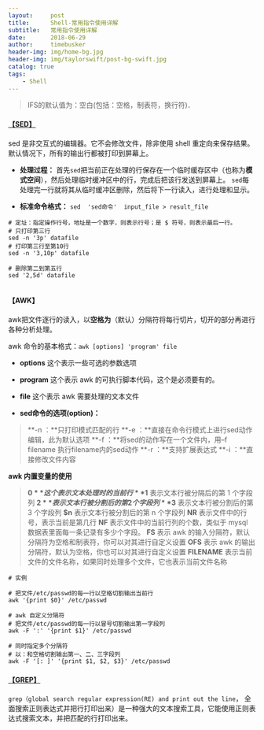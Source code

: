 ```yaml
---
layout:     post
title:      Shell-常用指令使用详解
subtitle:   常用指令使用详解
date:       2018-06-29
author:     timebusker
header-img: img/home-bg.jpg
header-img: img/taylorswift/post-bg-swift.jpg
catalog: true
tags:
    - Shell
---
```


> IFS的默认值为：空白(包括：空格，制表符，换行符)．

#### [【SED】](https://www.cnblogs.com/ctaixw/p/5860221.html)
sed 是非交互式的编辑器。它不会修改文件，除非使用 shell 重定向来保存结果。默认情况下，所有的输出行都被打印到屏幕上。   

- **处理过程：**
首先`sed`把当前正在处理的行保存在一个临时缓存区中（也称为**模式空间**），然后处理临时缓冲区中的行，完成后把该行发送到屏幕上。
`sed`每处理完一行就将其从临时缓冲区删除，然后将下一行读入，进行处理和显示。

- **标准命令格式：** `sed  'sed命令'  input_file > result_file`  

```
# 定址：指定操作行号，地址是一个数字，则表示行号；是 $ 符号，则表示最后一行。
# 只打印第三行
sed -n '3p' datafile  
# 打印第三行至第10行
sed -n '3,10p' datafile 

# 删除第二到第五行
sed '2,5d' datafile


```   

#### 【AWK】
awk把文件逐行的读入，以**空格为**（默认）分隔符将每行切片，切开的部分再进行各种分析处理。    

awk 命令的基本格式：`awk [options] 'program' file`
- **options** 这个表示一些可选的参数选项
- **program** 这个表示 awk 的可执行脚本代码，这个是必须要有的。
- **file** 这个表示 awk 需要处理的文本文件

- **sed命令的选项(option)：**
> **-n ：**只打印模式匹配的行
> **-e ：**直接在命令行模式上进行sed动作编辑，此为默认选项
> **-f ：**将sed的动作写在一个文件内，用–f filename 执行filename内的sed动作
> **-r ：**支持扩展表达式
> **-i ：**直接修改文件内容

**awk 内置变量的使用**
> **$0** 这个表示文本处理时的当前行
> **$1** 表示文本行被分隔后的第 1 个字段列
> **$2** 表示文本行被分割后的第 2 个字段列
> **$3** 表示文本行被分割后的第 3 个字段列
> **$n** 表示文本行被分割后的第 n 个字段列
> **NR** 表示文件中的行号，表示当前是第几行
> **NF** 表示文件中的当前行列的个数，类似于 mysql 数据表里面每一条记录有多少个字段。
> **FS** 表示 awk 的输入分隔符，默认分隔符为空格和制表符，你可以对其进行自定义设置
> **OFS** 表示 awk 的输出分隔符，默认为空格，你也可以对其进行自定义设置
> **FILENAME** 表示当前文件的文件名称，如果同时处理多个文件，它也表示当前文件名称

```
# 实例

# 把文件/etc/passwd的每一行以空格切割输出当前行
awk '{print $0}' /etc/passwd

# awk 自定义分隔符
# 把文件/etc/passwd的每一行以冒号切割输出第一字段列
awk -F ':' '{print $1}' /etc/passwd

# 同时指定多个分隔符
# 以：和空格切割输出第一、二、三字段列
awk -F '[: ]' '{print $1, $2, $3}' /etc/passwd
```
   

#### [【GREP】](http://man.linuxde.net/grep)  
`grep（global search regular expression(RE) and print out the line`，
全面搜索正则表达式并把行打印出来）是一种强大的文本搜索工具，它能使用正则表达式搜索文本，并把匹配的行打印出来。